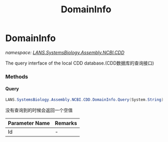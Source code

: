 ﻿---
title: DomainInfo
---

# DomainInfo
_namespace: [LANS.SystemsBiology.Assembly.NCBI.CDD](N-LANS.SystemsBiology.Assembly.NCBI.CDD.html)_

The query interface of the local CDD database.(CDD数据库的查询接口)

### Methods

#### Query
```csharp
LANS.SystemsBiology.Assembly.NCBI.CDD.DomainInfo.Query(System.String)
```
没有查询到的时候会返回一个空值

|Parameter Name|Remarks|
|--------------|-------|
|Id|-|





